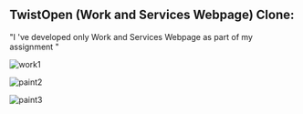 
## TwistOpen (Work and Services Webpage) Clone:
   "I 've developed only Work and Services Webpage as part of my assignment "

![work1](https://user-images.githubusercontent.com/59798427/97795308-ba049a00-1c2a-11eb-92ce-0cf38556ec47.png)

![paint2](https://user-images.githubusercontent.com/59798427/97795353-2d0e1080-1c2b-11eb-8329-9b1e5130b4e9.png)

![paint3](https://user-images.githubusercontent.com/59798427/97795373-7e1e0480-1c2b-11eb-9019-248db60f3d4f.png)


